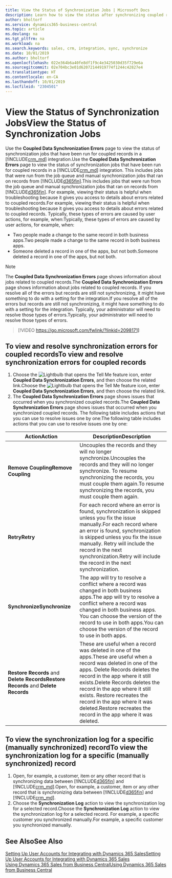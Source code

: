 ```yaml
---
title: View the Status of Synchronization Jobs | Microsoft Docs
description: Learn how to view the status after synchronizing coupled records.
author: bholtorf
ms.service: dynamics365-business-central
ms.topic: article
ms.devlang: na
ms.tgt_pltfrm: na
ms.workload: na
ms.search.keywords: sales, crm, integration, sync, synchronize
ms.date: 10/01/2019
ms.author: bholtorf
ms.openlocfilehash: 022e364b6a40fe8df1f9c4e3425030d35f729e6a
ms.sourcegitcommit: 02e704bc3e01d62072144919774f1244c42827e4
ms.translationtype: HT
ms.contentlocale: en-CA
ms.lasthandoff: 10/01/2019
ms.locfileid: "2304501"
---
```

# <a name="view-the-status-of-synchronization-jobs"></a><span data-ttu-id="11980-103">View the Status of Synchronization Jobs</span><span class="sxs-lookup"><span data-stu-id="11980-103">View the Status of Synchronization Jobs</span></span>
<span data-ttu-id="11980-104">Use the **Coupled Data Synchronization Errors** page to view the status of synchronization jobs that have been run for coupled records in a [!INCLUDE[crm_md](includes/crm_md.md)] integration.</span><span class="sxs-lookup"><span data-stu-id="11980-104">Use the **Coupled Data Synchronization Errors** page to view the status of synchronization jobs that have been run for coupled records in a [!INCLUDE[crm_md](includes/crm_md.md)] integration.</span></span> <span data-ttu-id="11980-105">This includes jobs that were run from the job queue and manual synchronization jobs that ran on records from [!INCLUDE[d365fin](includes/d365fin_md.md)].</span><span class="sxs-lookup"><span data-stu-id="11980-105">This includes jobs that were run from the job queue and manual synchronization jobs that ran on records from [!INCLUDE[d365fin](includes/d365fin_md.md)].</span></span> <span data-ttu-id="11980-106">For example, viewing their status is helpful when troubleshooting because it gives you access to details about errors related to coupled records.</span><span class="sxs-lookup"><span data-stu-id="11980-106">For example, viewing their status is helpful when troubleshooting because it gives you access to details about errors related to coupled records.</span></span> <span data-ttu-id="11980-107">Typically, these types of errors are caused by user actions, for example, when:</span><span class="sxs-lookup"><span data-stu-id="11980-107">Typically, these types of errors are caused by user actions, for example, when:</span></span>  

* <span data-ttu-id="11980-108">Two people made a change to the same record in both business apps.</span><span class="sxs-lookup"><span data-stu-id="11980-108">Two people made a change to the same record in both business apps.</span></span>
* <span data-ttu-id="11980-109">Someone deleted a record in one of the apps, but not both.</span><span class="sxs-lookup"><span data-stu-id="11980-109">Someone deleted a record in one of the apps, but not both.</span></span>

> [!Note]
> <span data-ttu-id="11980-110">The **Coupled Data Synchronization Errors** page shows information about jobs related to coupled records.</span><span class="sxs-lookup"><span data-stu-id="11980-110">The **Coupled Data Synchronization Errors** page shows information about jobs related to coupled records.</span></span> <span data-ttu-id="11980-111">If you resolve all of the errors but records are still not synchronizing, it might have something to do with a setting for the integration.</span><span class="sxs-lookup"><span data-stu-id="11980-111">If you resolve all of the errors but records are still not synchronizing, it might have something to do with a setting for the integration.</span></span> <span data-ttu-id="11980-112">Typically, your administrator will need to resolve those types of errors.</span><span class="sxs-lookup"><span data-stu-id="11980-112">Typically, your administrator will need to resolve those types of errors.</span></span>   

> [!VIDEO https://go.microsoft.com/fwlink/?linkid=2098171]

## <a name="to-view-and-resolve-synchronization-errors-for-coupled-records"></a><span data-ttu-id="11980-113">To view and resolve synchronization errors for coupled records</span><span class="sxs-lookup"><span data-stu-id="11980-113">To view and resolve synchronization errors for coupled records</span></span>
1. <span data-ttu-id="11980-114">Choose the ![Lightbulb that opens the Tell Me feature](media/ui-search/search_small.png "Tell me what you want to do") icon, enter **Coupled Data Synchronization Errors**, and then choose the related link.</span><span class="sxs-lookup"><span data-stu-id="11980-114">Choose the ![Lightbulb that opens the Tell Me feature](media/ui-search/search_small.png "Tell me what you want to do") icon, enter **Coupled Data Synchronization Errors**, and then choose the related link.</span></span>
2. <span data-ttu-id="11980-115">The **Coupled Data Synchronization Errors** page shows issues that occurred when you synchronized coupled records.</span><span class="sxs-lookup"><span data-stu-id="11980-115">The **Coupled Data Synchronization Errors** page shows issues that occurred when you synchronized coupled records.</span></span> <span data-ttu-id="11980-116">The following table includes actions that you can use to resolve issues one by one:</span><span class="sxs-lookup"><span data-stu-id="11980-116">The following table includes actions that you can use to resolve issues one by one:</span></span>

|<span data-ttu-id="11980-117">Action</span><span class="sxs-lookup"><span data-stu-id="11980-117">Action</span></span>|<span data-ttu-id="11980-118">Description</span><span class="sxs-lookup"><span data-stu-id="11980-118">Description</span></span>|
|----|----|
|<span data-ttu-id="11980-119">**Remove Coupling**</span><span class="sxs-lookup"><span data-stu-id="11980-119">**Remove Coupling**</span></span>|<span data-ttu-id="11980-120">Uncouples the records and they will no longer synchronize.</span><span class="sxs-lookup"><span data-stu-id="11980-120">Uncouples the records and they will no longer synchronize.</span></span> <span data-ttu-id="11980-121">To resume synchronizing the records, you must couple them again.</span><span class="sxs-lookup"><span data-stu-id="11980-121">To resume synchronizing the records, you must couple them again.</span></span>|
|<span data-ttu-id="11980-122">**Retry**</span><span class="sxs-lookup"><span data-stu-id="11980-122">**Retry**</span></span>|<span data-ttu-id="11980-123">For each record where an error is found, synchronization is skipped unless you fix the issue manually.</span><span class="sxs-lookup"><span data-stu-id="11980-123">For each record where an error is found, synchronization is skipped unless you fix the issue manually.</span></span> <span data-ttu-id="11980-124">Retry will include the record in the next synchronization.</span><span class="sxs-lookup"><span data-stu-id="11980-124">Retry will include the record in the next synchronization.</span></span>|
|<span data-ttu-id="11980-125">**Synchronize**</span><span class="sxs-lookup"><span data-stu-id="11980-125">**Synchronize**</span></span>|<span data-ttu-id="11980-126">The app will try to resolve a conflict where a record was changed in both business apps.</span><span class="sxs-lookup"><span data-stu-id="11980-126">The app will try to resolve a conflict where a record was changed in both business apps.</span></span> <span data-ttu-id="11980-127">You can choose the version of the record to use in both apps.</span><span class="sxs-lookup"><span data-stu-id="11980-127">You can choose the version of the record to use in both apps.</span></span>|
|<span data-ttu-id="11980-128">**Restore Records** and **Delete Records**</span><span class="sxs-lookup"><span data-stu-id="11980-128">**Restore Records** and **Delete Records**</span></span>|<span data-ttu-id="11980-129">These are useful when a record was deleted in one of the apps.</span><span class="sxs-lookup"><span data-stu-id="11980-129">These are useful when a record was deleted in one of the apps.</span></span> <span data-ttu-id="11980-130">Delete Records deletes the record in the app where it still exists.</span><span class="sxs-lookup"><span data-stu-id="11980-130">Delete Records deletes the record in the app where it still exists.</span></span> <span data-ttu-id="11980-131">Restore recreates the record in the app where it was deleted.</span><span class="sxs-lookup"><span data-stu-id="11980-131">Restore recreates the record in the app where it was deleted.</span></span>|

## <a name="to-view-the-synchronization-log-for-a-specific-manually-synchronized-record"></a><span data-ttu-id="11980-132">To view the synchronization log for a specific (manually synchronized) record</span><span class="sxs-lookup"><span data-stu-id="11980-132">To view the synchronization log for a specific (manually synchronized) record</span></span>
1. <span data-ttu-id="11980-133">Open, for example, a customer, item or any other record that is synchronizing data between [!INCLUDE[d365fin](includes/d365fin_md.md)] and [!INCLUDE[crm_md](includes/crm_md.md)].</span><span class="sxs-lookup"><span data-stu-id="11980-133">Open, for example, a customer, item or any other record that is synchronizing data between [!INCLUDE[d365fin](includes/d365fin_md.md)] and [!INCLUDE[crm_md](includes/crm_md.md)].</span></span>
2. <span data-ttu-id="11980-134">Choose the **Synchronization Log** action to view the synchronization log for a selected record.</span><span class="sxs-lookup"><span data-stu-id="11980-134">Choose the **Synchronization Log** action to view the synchronization log for a selected record.</span></span> <span data-ttu-id="11980-135">For example, a specific customer you synchronized manually.</span><span class="sxs-lookup"><span data-stu-id="11980-135">For example, a specific customer you synchronized manually.</span></span>

## <a name="see-also"></a><span data-ttu-id="11980-136">See Also</span><span class="sxs-lookup"><span data-stu-id="11980-136">See Also</span></span>  
[<span data-ttu-id="11980-137">Setting Up User Accounts for Integrating with Dynamics 365 Sales</span><span class="sxs-lookup"><span data-stu-id="11980-137">Setting Up User Accounts for Integrating with Dynamics 365 Sales</span></span>](admin-setting-up-integration-with-dynamics-sales.md)  
[<span data-ttu-id="11980-138">Using Dynamics 365 Sales from Business Central</span><span class="sxs-lookup"><span data-stu-id="11980-138">Using Dynamics 365 Sales from Business Central</span></span>](marketing-integrate-dynamicscrm.md)
